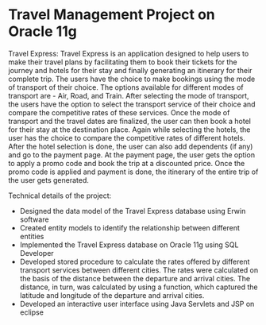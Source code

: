# Travel Management Project on Oracle 11g

Travel Express:
Travel Express is an application designed to help users to make their travel plans by facilitating them to book their tickets for the journey and hotels for their stay and finally generating an itinerary for their complete trip. The users have the choice to make bookings using the mode of transport of their choice. The options available for different modes of transport are - Air, Road, and Train. After selecting the mode of transport, the users have the option to select the transport service of their choice and compare the competitive rates of these services. Once the mode of transport and the travel dates are finalized, the user can then book a hotel for their stay at the destination place. Again while selecting the hotels, the user has the choice to compare the competitive rates of different hotels. After the hotel selection is done, the user can also add dependents (if any) and go to the payment page. At the payment page, the user gets the option to apply a promo code and book the trip at a discounted price. Once the promo code is applied and payment is done, the itinerary of the entire trip of the user gets generated.

Technical details of the project:
- Designed the data model of the Travel Express database using Erwin software
- Created entity models to identify the relationship between different entities
- Implemented the Travel Express database on Oracle 11g using SQL Developer
- Developed stored procedure to calculate the rates offered by different transport services between different cities. The rates were calculated on the basis of the distance between the departure and arrival cities. The distance, in turn, was calculated by using a function, which captured the latitude and longitude of the departure and arrival cities.
- Developed an interactive user interface using Java Servlets and JSP on eclipse
